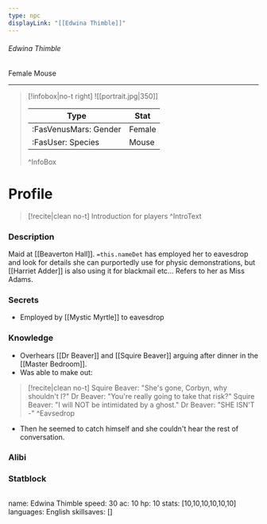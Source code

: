 ```yaml
---
type: npc
displayLink: "[[Edwina Thimble]]"
---
```


###### Edwina Thimble
<span class="sub2">Female Mouse </span>
___

> [!infobox|no-t right]
> ![[portrait.jpg|350]]
>
> | Type | Stat |
> | ---- | ---- |
> | :FasVenusMars: Gender | Female |
> | :FasUser: Species | Mouse |
>^InfoBox

# Profile

> [!recite|clean no-t]
>	Introduction for players
>^IntroText

### Description
Maid at [[Beaverton Hall]]. `=this.nameDet` has employed her to eavesdrop and look for details she can purportedly use for physic demonstrations, but ⁠[[Harriet Adder]] is also using it for blackmail etc... Refers to her as Miss Adams.

### Secrets
- Employed by ⁠[[Mystic Myrtle]] to eavesdrop

### Knowledge
- Overhears [[Dr Beaver]] and [[Squire Beaver]] arguing after dinner in the [[Master Bedroom]].
- Was able to make out:
> [!recite|clean no-t]
>	  Squire Beaver: "She's gone, Corbyn, why shouldn't I?"
>	  Dr Beaver: "You're really going to take that risk?" 
>	  Squire Beaver: "I will NOT be intimidated by a ghost."
>	  Dr Beaver: "SHE ISN'T -"
>^Eavsedrop
- Then he seemed to catch himself and she couldn't hear the rest of conversation.

### Alibi 


### Statblock
>```statblock
name: Edwina Thimble
speed: 30
ac: 10
hp: 10
stats: [10,10,10,10,10,10]
languages: English
skillsaves: []